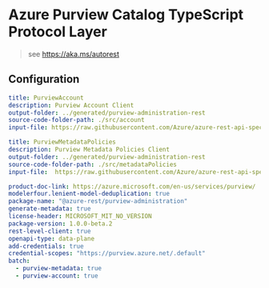# Azure Purview Catalog TypeScript Protocol Layer

> see https://aka.ms/autorest

## Configuration

```yaml $(purview-account) == true
title: PurviewAccount
description: Purview Account Client
output-folder: ../generated/purview-administration-rest
source-code-folder-path: ./src/account
input-file: https://raw.githubusercontent.com/Azure/azure-rest-api-specs/main/specification/purview/data-plane/Azure.Analytics.Purview.Account/preview/2019-11-01-preview/account.json
```

```yaml $(purview-metadata) == true
title: PurviewMetadataPolicies
description: Purview Metadata Policies Client
output-folder: ../generated/purview-administration-rest
source-code-folder-path: ./src/metadataPolicies
input-file:  https://raw.githubusercontent.com/Azure/azure-rest-api-specs/main/specification/purview/data-plane/Azure.Analytics.Purview.MetadataPolicies/preview/2021-07-01-preview/purviewMetadataPolicy.json
```


```yaml $(multi-client)
product-doc-link: https://azure.microsoft.com/en-us/services/purview/
modelerfour.lenient-model-deduplication: true
package-name: "@azure-rest/purview-administration"
generate-metadata: true
license-header: MICROSOFT_MIT_NO_VERSION
package-version: 1.0.0-beta.2
rest-level-client: true
openapi-type: data-plane
add-credentials: true
credential-scopes: "https://purview.azure.net/.default"
batch:
  - purview-metadata: true
  - purview-account: true
```
